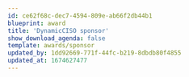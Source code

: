 ```yaml
---
id: ce62f68c-dec7-4594-809e-ab66f2db44b1
blueprint: award
title: 'DynamicCISO sponsor'
show_download_agenda: false
template: awards/sponsor
updated_by: 1dd92669-771f-44fc-b219-8dbdb80f4855
updated_at: 1674627477
---
```

